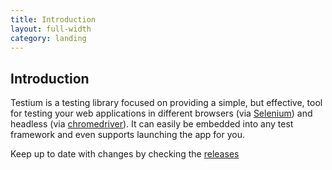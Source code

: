 ```yaml
---
title: Introduction
layout: full-width
category: landing
---
```


## Introduction

Testium is a testing library focused on providing a simple,
but effective,
tool for testing your web applications
in different browsers (via [Selenium][selenium])
and headless (via [chromedriver][chromedriver]).
It can easily be embedded into any test framework
and even supports launching the app for you.

Keep up to date with changes
by checking the [releases][releases]

[selenium]: https://www.seleniumhq.org/
[releases]: https://github.com/testiumjs/testium-core/releases
[chromedriver]: https://sites.google.com/a/chromium.org/chromedriver/
